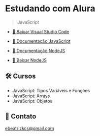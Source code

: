 # Estudando com Alura

> JavaScript

- [🔗 Baixar Visual Studio Code](https://code.visualstudio.com/)

- [🔗 Documentação JavaScript](https://developer.mozilla.org/pt-BR/docs/Web/JavaScript)

- [🔗 Documentação NodeJS](https://nodejs.org/pt-br/docs)

- [🔗 Baixar NodeJS](https://nodejs.org/pt-br)

## 🛠 Cursos

- JavaScript: Tipos Variáveis e Funções
- JavaScript: Arrays
- JavaScript: Objetos

## 💙 Contato

ebeatrizkcs@gmail.com

